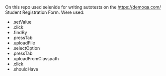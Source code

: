 On this repo used selenide for writing autotests on the https://demoqa.com/ Student Registration Form.
Were used:
* .setValue
* .click
* .findBy
* .pressTab
* .uploadFile
* .selectOption
* .pressTab
* .uploadFromClasspath
* .click
* .shouldHave

